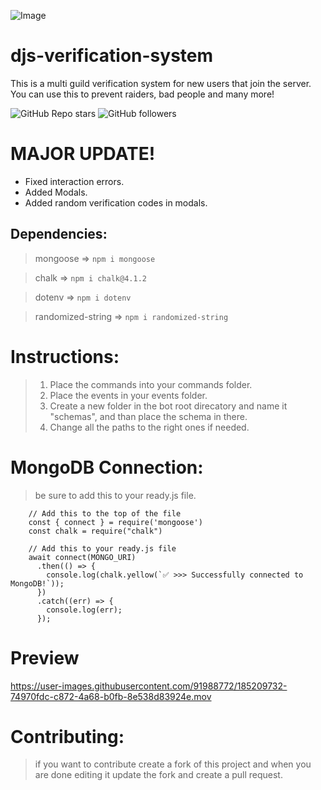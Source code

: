 ![Image](https://cdn.discordapp.com/attachments/958005633788030997/1009120998106345554/Verification_System.png?ex=66ada36a&is=66ac51ea&hm=7aec3c4284fff05c7ae21ae861f5f0e2260f29ad4cb0b0f3a165cd6b002dc6fd&)

# djs-verification-system
This is a multi guild verification system for new users that join the server. You can use this to prevent raiders, bad people and many more! 

![GitHub Repo stars](https://img.shields.io/github/stars/LunarTaku/djs-verification-system?style=for-the-badge) ![GitHub followers](https://img.shields.io/github/followers/LunarTaku?style=for-the-badge)

# MAJOR UPDATE!
- Fixed interaction errors.
- Added Modals.
- Added random verification codes in modals.

## Dependencies:
> mongoose => `npm i mongoose`

> chalk => `npm i chalk@4.1.2`

> dotenv => `npm i dotenv`

> randomized-string => `npm i randomized-string`

# Instructions:
> 1. Place the commands into your commands folder.
> 2. Place the events in your events folder.
> 3. Create a new folder in the bot root direcatory and name it "schemas", and than place the schema in there.
> 4. Change all the paths to the right ones if needed.

# MongoDB Connection:
> be sure to add this to your ready.js file.
```
    // Add this to the top of the file
    const { connect } = require('mongoose')
    const chalk = require("chalk")
    
    // Add this to your ready.js file
    await connect(MONGO_URI)
      .then(() => {
        console.log(chalk.yellow(`✅ >>> Successfully connected to MongoDB!`));
      })
      .catch((err) => {
        console.log(err);
      });
```

# Preview
https://user-images.githubusercontent.com/91988772/185209732-74970fdc-c872-4a68-b0fb-8e538d83924e.mov


# Contributing:
> if you want to contribute create a fork of this project and when you are done editing it update the fork and create a pull request.
